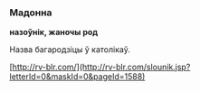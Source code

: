 ### Мадонна
**назоўнік, жаночы род**

Назва багародзіцы ў католікаў.

<a rel="author">[http://rv-blr.com/](http://rv-blr.com/slounik.jsp?letterId=0&maskId=0&pageId=1588)</a>
